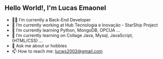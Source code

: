 ## Hello World!, I'm Lucas Emaonel

- 🧑‍💼 I’m currently a Back-End Developer 
- 🔭 I’m currently working at Hub Tecnologia e Inovação - StarShip Project
- 🌱 I’m currently learning Python, MongoDB, OPCUA ...
- 🌱 I’m currently learning on Collage Java, Mysql, JavaScript, (HTML/CSS) ...
- 💬 Ask me about ur hobbies
- 📫 How to reach me: lucws2002@gmail.com

